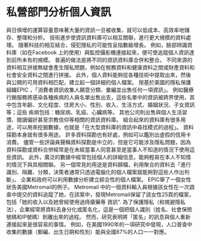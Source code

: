 # 私營部門分析個人資訊

與日俱增的運算容量意味著大量的資訊一旦被收集，就可以低成本、高效率地儲存、整理和分析。 技術進步使資訊資料庫可以相互關聯，進行更大規模的資料處理。 隨著科技的相互結合，侵犯隱私的可能性呈指數級增長。 例如，臉部辨識資料庫（如在Facebook 上的使用）與監控攝影機連接起來，便可使追蹤個人資訊達到前所未有的規模。 普遍的做法是將不同的資訊資料庫合併和整合。 不同來源的資料相互拼接無疑會產生隱私問題，例如在稅務資料和健康資料之間或財產資料和社會安全資料之間進行拼接。 此外，個人資料能夠從各種技術中提取出來，然後與公開的可用資料相匹配，建立起一個詳細的個人檔案。 按基於美國的隱私保護組織EPIC ，「消費者資訊收集人願意分類、彙編並出售任何一項資訊」。 例如醫療行銷服務將感染各種疾病的人員名單出售出去，這些名單中的資訊被跨界使用，其中包含年齡、文化程度、住房大小、性別、收入、生活方式、婚姻狀況、子女資訊等；這些 疾病包括：糖尿病、乳癌、心臟病等。 其他公司則出售與個人生活習慣、閱讀偏好甚至宗教信仰等相關的資訊資料庫。 組合起來的資料庫有很多用途，可以用來挖掘數據，也就是「在大型資料庫的資訊中尋找模式的過程」。 資料探勘本身就有很多用途。 許多資料探勘也有好處，例如可以鑑別出虛假的信用卡消費。 儘管一些評論員聲稱資料探勘是中立的，但是它可能涉及隱私問題，因為資料探勘或資料合併經常是在未經當事人同意甚至是當事人不知道的情況下使用這些資訊。 此外，廣泛的數據中經常包括個人的詳細信息，能夠輕易在本人不知情的情況下與其相關聯。 另一個常見的用途是資料歸檔，利用聚合的資料去「進行識別、隔離、分類，決策者通常只透過電腦化的個人檔案就能夠對這些人作出判斷」。 企業和政府可以利用數據分析建立綜合性的個人檔案。 EPIC舉了一個女性狀告美國Metromail的例子。 Metromail 中的一個資料輸入員根據該女性在一次調查中提交的資料追蹤了她，在該案中，發現Metromail保留了該女性25頁的檔案，包括「她的收入以及她曾經使用過痔瘡藥等 資訊". 為了保護隱私（和規避隱私法），企業經常將資料去身分化或匿名化，這是一個把個人識別（姓名、社會保險號碼和IP號碼）剝離出來的過程。 然而，研究表明將「匿名」的訊息與個人重新連接起來是很容易的事情。 例如，在美國1990年的一項研究中發現，人口普查中收集的數據（郵編、出生日期和性別）能與全國87%的人口一一對應。
